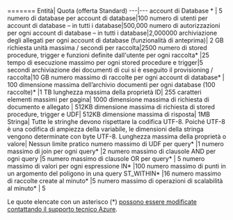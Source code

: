 =======
Entità| Quota (offerta Standard)
---|---
account di Database * | 5
 numero di database per account di database|100 
numero di utenti per account di database – in tutti i database|500,000 
numero di autorizzazioni per ogni account di database – in tutti i database|2,000000 
archiviazione degli allegati per ogni account di database (funzionalità di anteprima)| 2 GB 
richiesta unità massima / secondi per raccolta|2500 
numero di stored procedure, trigger e funzioni definite dall'utente per ogni raccolta* |25 tempo 
di esecuzione massimo per ogni stored procedure e trigger|5 secondi 
archiviazione dei documenti di cui si è eseguito il provisioning / raccolta|10 GB 
numero massimo di raccolte per ogni account di database* | 100 
dimensione massima dell’archivio documenti per ogni database (100 raccolte)* |1 TB 
lunghezza massima della proprietà ID| 255 
caratteri elementi massimi per pagina| 1000 
dimensione massima di richiesta di documento e allegato | 512KB 
dimensione massima di richiesta di stored procedure, trigger e UDF| 512KB 
dimensione massima di risposta| 1MB 
Stringa| Tutte le stringhe devono rispettare la codifica UTF-8. Poiché UTF-8 è una codifica di ampiezza della variabile, le dimensioni della stringa vengono determinate con byte UTF-8. 
Lunghezza massima della proprietà o valore| Nessun limite pratico 
numero massimo di UDF per query* |1 
numero massimo di join per ogni query* |2 
numero massimo di clausole AND per ogni query |5 
numero massimo di clausole OR per query* | 5 
numero massimo di valori per ogni espressione IN* |100 
numero massimo di punti in un argomento del poligono in una query ST\_WITHIN* |16 
numero massimo di raccolte create al minuto* |5 
numero massimo di operazioni di scalabilità al minuto* | 5

Le quote elencate con un asterisco (*) [possono essere modificate contattando il supporto tecnico Azure](../articles/documentdb/documentdb-increase-limits.md).

<!---HONumber=Oct15_HO3-->